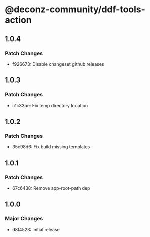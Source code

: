 # @deconz-community/ddf-tools-action

## 1.0.4

### Patch Changes

- f926673: Disable changeset github releases

## 1.0.3

### Patch Changes

- c1c33be: Fix temp directory location

## 1.0.2

### Patch Changes

- 35c98d6: Fix build missing templates

## 1.0.1

### Patch Changes

- 67c6438: Remove app-root-path dep

## 1.0.0

### Major Changes

- d8f4523: Initial release
